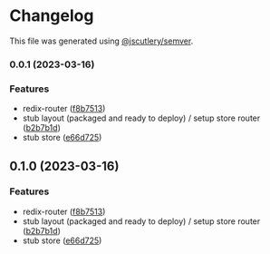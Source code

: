 # Changelog

This file was generated using [@jscutlery/semver](https://github.com/jscutlery/semver).

### 0.0.1 (2023-03-16)


### Features

* redix-router ([f8b7513](https://github.com/permafacts/el-cap/commit/f8b7513b620f137773f78a82e627a92962702ed6))
* stub layout (packaged and ready to deploy) / setup store router ([b2b7b1d](https://github.com/permafacts/el-cap/commit/b2b7b1dd5872b679f407c18c83d5b85475d82d6c))
* stub store ([e66d725](https://github.com/permafacts/el-cap/commit/e66d7257954fae3dc9d1902c9f24a2385f9792df))

## 0.1.0 (2023-03-16)


### Features

* redix-router ([f8b7513](https://github.com/permafacts/el-cap/commit/f8b7513b620f137773f78a82e627a92962702ed6))
* stub layout (packaged and ready to deploy) / setup store router ([b2b7b1d](https://github.com/permafacts/el-cap/commit/b2b7b1dd5872b679f407c18c83d5b85475d82d6c))
* stub store ([e66d725](https://github.com/permafacts/el-cap/commit/e66d7257954fae3dc9d1902c9f24a2385f9792df))
